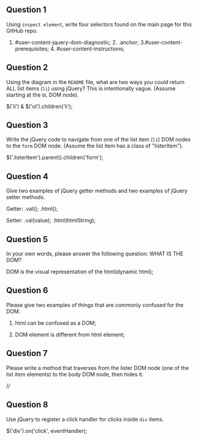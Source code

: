 ## Question 1

Using `inspect element`, write four selectors found on the main page for this
GitHub repo.

1. #user-content-jquery-dom-diagnostic; 2. .anchor;
3.#user-content-prerequisites; 4. #user-content-instructions;


## Question 2

Using the diagram in the `README` file, what are two ways you could return ALL
list items (`li`) using jQuery? This is intentionally vague. (Assume starting
at the `OL` DOM node).

$('li') & $('ol').children('li');


## Question 3

Write the jQuery code to navigate from one of the list item (`li`) DOM nodes to
the `form` DOM node. (Assume the list item has a class of "listerItem").

$('.listerItem').parent().children('form');

## Question 4

Give two examples of jQuery getter methods and two examples of jQuery setter
methods.

Getter: .val(); .html();

Setter: .val(value); .html(htmlString);

## Question 5

In your own words, please answer the following question: WHAT IS THE DOM?

DOM is the visual representation of the html(dynamic html);

## Question 6

Please give two examples of things that are commonly confused for the DOM.

1. html can be confused as a DOM;

2. DOM element is different from html element;

## Question 7

Please write a method that traverses from the lister DOM node (one of the list
item elements) to the body DOM node, then hides it.

//


## Question 8

Use jQuery to register a click handler for clicks inside `div` items.

$('div').on('click', eventHandler);
